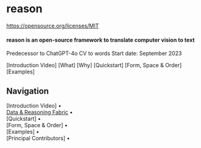 # reason

https://opensource.org/licenses/MIT

<p class="align right">
<h4>reason is an open-source framework to translate computer vision to text</h4>
  Predecessor to ChatGPT-4o CV to words
  Start date: September 2023
</p>

[Introduction Video]
[What]
[Why]
[Quickstart]
[Form, Space & Order]
[Examples]

## Navigation

[Introduction Video] • <br />
[Data & Reasoning Fabric](https://drf.nasa.gov/) • <br />
[Quickstart] • <br />
[Form, Space & Order] • <br />
[Examples] • <br />
[Principal Contributors] • <br />
</div>
<br />
<br />
<br />
<br />

